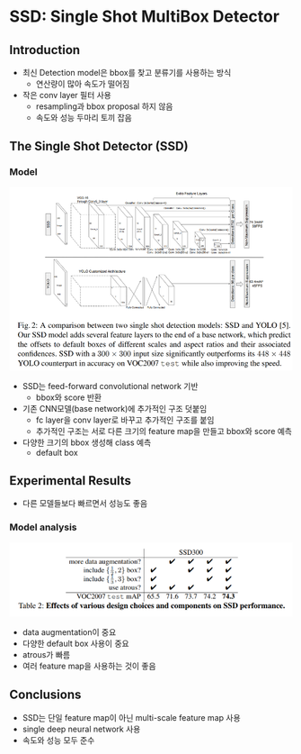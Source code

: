 # SSD: Single Shot MultiBox Detector
## Introduction
- 최신 Detection model은 bbox를 찾고 분류기를 사용하는 방식
    - 연산량이 많아 속도가 떨어짐
- 작은 conv layer 필터 사용
    - resampling과 bbox proposal 하지 않음
    - 속도와 성능 두마리 토끼 잡음

## The Single Shot Detector (SSD)
### Model
<img src='images/fig2.png'>

- SSD는 feed-forward convolutional network 기반
    - bbox와 score 반환
- 기존 CNN모델(base network)에 추가적인 구조 덧붙임
    - fc layer을 conv layer로 바꾸고 추가적인 구조를 붙임 
    - 추가적인 구조는 서로 다른 크기의 feature map을 만들고 bbox와 score 예측
- 다양한 크기의 bbox 생성해 class 예측
    - default box

## Experimental Results
- 다른 모델들보다 빠르면서 성능도 좋음

### Model analysis

<img src='images/tab2.png'>

- data augmentation이 중요
- 다양한 default box 사용이 중요
- atrous가 빠름
- 여러 feature map을 사용하는 것이 좋음

## Conclusions
- SSD는 단일 feature map이 아닌 multi-scale feature map 사용
- single deep neural network 사용
- 속도와 성능 모두 준수 